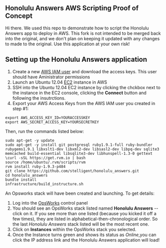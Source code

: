 ## Honolulu Answers AWS Scripting Proof of Concept

Hi there. We used this repo to demonstrate how to script the Honolulu Answers app to deploy in AWS. This fork is not intended to be merged back into the original, and we don't plan on keeping it updated with any changes to made to the original. Use this application at your own risk!

## Setting up the Honolulu Answers application
1. Create a new [AWS IAM user](https://console.aws.amazon.com/iam/) and download the access keys. This user should have Aministrator permissions
2. Launch an Ubuntu 12.04 [EC2](https://console.aws.amazon.com/ec2) instance in AWS
3. SSH into the Ubuntu 12.04 EC2 instance by clicking the chckbox next to the instance in the EC2 console, clicking the **Connect** button and following the insutrctions. 
4. Export your AWS Access Keys from the AWS IAM user you created in step #1:
```
export AWS_ACCESS_KEY_ID=YOURACCESSKEY
export AWS_SECRET_ACCESS_KEY=YOURSECRETKEY
```

Then, run the commands listed below:

```
sudo apt-get -y update
sudo apt-get -y install git postgresql ruby1.9.1-full ruby-bundler rubygems1.9.1 libxslt1-dev libxml2-dev libsasl2-dev libpq-dev sqlite3 memcached build-essential libsqlite3-dev libhunspell-1.3-0 gettext
\curl -sSL https://get.rvm.io | bash
source /home/ubuntu/.rvm/scripts/rvm
rvm install ruby-1.9.3-p484
git clone https://github.com/stelligent/honolulu_answers.git
cd honolulu_answers
bundle install
infrastructure/build_instructure.sh
```

An Opsworks stack will have been created and launching. To get details:

1. Log into the [OpsWorks](http://console.aws.amazon.com/opsworks) control panel
3. You should see an OpsWorks stack listed named **Honolulu Answers** -- click on it. If you see more than one listed (because you kicked it off a few times), they are listed in alphabetical-then-chronological order. So the last *Honolulu Answers* stack listed will be the most recent one.
4. Click on **Instances** within the OpsWorks stack you selected.
5. Once the Instance turns green and shows its status as *Online*,you can click the IP address link and the Honolulu Answers application will load!

